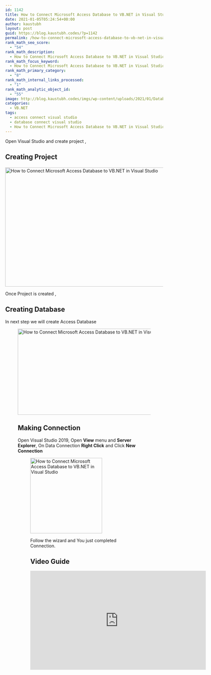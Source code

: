 ```yaml
---
id: 1142
title: How to Connect Microsoft Access Database to VB.NET in Visual Studio?
date: 2021-01-05T05:24:54+00:00
author: kaustubh
layout: post
guid: https://blog.kaustubh.codes/?p=1142
permalink: /how-to-connect-microsoft-access-database-to-vb-net-in-visual-studio/
rank_math_seo_score:
  - "54"
rank_math_description:
  - How to Connect Microsoft Access Database to VB.NET in Visual Studio?
rank_math_focus_keyword:
  - How to Connect Microsoft Access Database to VB.NET in Visual Studio?
rank_math_primary_category:
  - "8"
rank_math_internal_links_processed:
  - "1"
rank_math_analytic_object_id:
  - "55"
image: http://blog.kaustubh.codes/imgs/wp-content/uploads/2021/01/Database-Connection-1200x675.png
categories:
  - VB.NET
tags:
  - access connect visual studio
  - database connect visual studio
  - How to Connect Microsoft Access Database to VB.NET in Visual Studio
---
```

Open Visual Studio and create project ,

## Creating Project<figure class="wp-block-image size-large">

<img loading="lazy" width="570" height="379" src="http://blog.kaustubh.codes/imgs/wp-content/uploads/2021/01/image-7.png" alt="How to Connect Microsoft Access Database to VB.NET in Visual Studio" class="wp-image-1144" srcset="https://blog.kaustubh.codes/imgs/wp-content/uploads/2021/01/image-7.png 570w, https://blog.kaustubh.codes/imgs/wp-content/uploads/2021/01/image-7-300x199.png 300w" sizes="(max-width: 570px) 100vw, 570px" /> 

Once Project is created , 

## Creating Database

In next step we will create Access Database <figure class="wp-block-image size-large">

<img loading="lazy" width="599" height="274" src="http://blog.kaustubh.codes/imgs/wp-content/uploads/2021/01/image-8.png" alt="How to Connect Microsoft Access Database to VB.NET in Visual Studio" class="wp-image-1145" srcset="https://blog.kaustubh.codes/imgs/wp-content/uploads/2021/01/image-8.png 599w, https://blog.kaustubh.codes/imgs/wp-content/uploads/2021/01/image-8-300x137.png 300w" sizes="(max-width: 599px) 100vw, 599px" /> 

## Making Connection

Open Visual Studio 2019, Open **View** menu and **Server Explorer**, On Data Connection **Right Click** and Click **New Connection**<figure class="wp-block-image size-large">

<img loading="lazy" width="229" height="240" src="http://blog.kaustubh.codes/imgs/wp-content/uploads/2021/01/image-9.png" alt="How to Connect Microsoft Access Database to VB.NET in Visual Studio" class="wp-image-1146" /> 

Follow the wizard and You just completed Connection.

## Video Guide
<iframe width="560" height="315" src="https://www.youtube.com/embed/HZx23BMa9zg" title="YouTube video player" frameborder="0" allow="accelerometer; autoplay; clipboard-write; encrypted-media; gyroscope; picture-in-picture" allowfullscreen></iframe>
